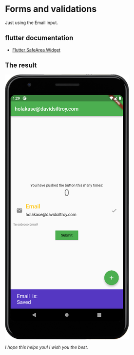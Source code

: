 # Forms and validations

Just using the Email input.


## flutter documentation

* [Flutter SafeArea Widget](https://docs.flutter.dev/cookbook/forms/validation)


## The result 
![Result of the code](https://github.com/DavidSilTroy/Flutter_Forms_and_validation/blob/main/flutter_example_form_and_validation.png?raw=true)

_I hope this helps you! I wish you the best._
